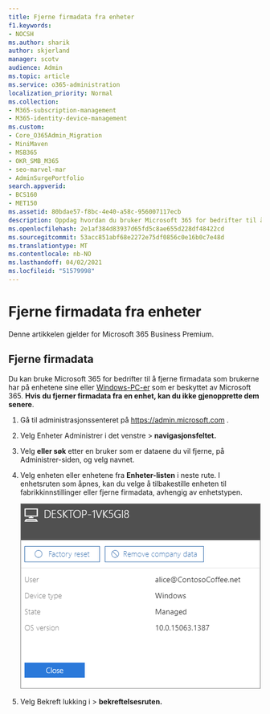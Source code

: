 ```yaml
---
title: Fjerne firmadata fra enheter
f1.keywords:
- NOCSH
ms.author: sharik
author: skjerland
manager: scotv
audience: Admin
ms.topic: article
ms.service: o365-administration
localization_priority: Normal
ms.collection:
- M365-subscription-management
- M365-identity-device-management
ms.custom:
- Core_O365Admin_Migration
- MiniMaven
- MSB365
- OKR_SMB_M365
- seo-marvel-mar
- AdminSurgePortfolio
search.appverid:
- BCS160
- MET150
ms.assetid: 80bdae57-f8bc-4e40-a58c-956007117ecb
description: Oppdag hvordan du bruker Microsoft 365 for bedrifter til å fjerne firmadata som brukerne har på enhetene sine eller Windows-PC-ene.
ms.openlocfilehash: 2e1af384d83937d65fd5c8ae655d228df48422cd
ms.sourcegitcommit: 53acc851abf68e2272e75df0856c0e16b0c7e48d
ms.translationtype: MT
ms.contentlocale: nb-NO
ms.lasthandoff: 04/02/2021
ms.locfileid: "51579998"
---
```

# <a name="remove-company-data-from-devices"></a>Fjerne firmadata fra enheter

Denne artikkelen gjelder for Microsoft 365 Business Premium.

## <a name="remove-company-data"></a>Fjerne firmadata

Du kan bruke Microsoft 365 for bedrifter til å [](app-protection-settings-for-android-and-ios.md) fjerne firmadata som brukerne har på enhetene sine eller [Windows-PC-er](protection-settings-for-windows-10-devices.md) som er beskyttet av Microsoft 365. **Hvis du fjerner firmadata fra en enhet, kan du ikke gjenopprette dem senere**. 
  
1. Gå til administrasjonssenteret på <a href="https://go.microsoft.com/fwlink/p/?linkid=837890" target="_blank">https://admin.microsoft.com</a> .
    
2. Velg Enheter Administrer  i det venstre \> **navigasjonsfeltet.**  
  
3. Velg **eller søk** etter en bruker som er dataene du vil fjerne, på Administrer-siden, og velg navnet. 
    
4. Velg enheten eller enhetene fra **Enheter-listen** i neste rute. I enhetsruten som åpnes, kan du velge å tilbakestille enheten til fabrikkinnstillinger eller fjerne firmadata, avhengig av enhetstypen. 
    
    ![Velg enheten du vil fjerne dataene fra, i ruten Fjern firmadata.](../media/resetorremove.png)
  
5. Velg Bekreft lukking i  \> **bekreftelsesruten.**
    



